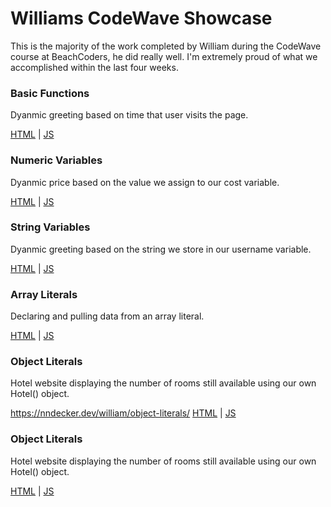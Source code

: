 # Williams CodeWave Showcase

This is the majority of the work completed by William during the CodeWave course at BeachCoders, he did really well. I'm extremely proud of what we accomplished within the last four weeks. 

### Basic Functions
Dyanmic greeting based on time that user visits the page.

[HTML](https://nndecker.dev/william/basic-functions/) | 
[JS](https://nndecker.dev/william/basic-functions/js/add-content.js)


### Numeric Variables
Dyanmic price based on the value we assign to our cost variable. 

[HTML](https://nndecker.dev/william/numeric-variables) | 
[JS](https://nndecker.dev/william/numeric-variables/js/numeric-variable.js)


### String Variables
Dyanmic greeting based on the string we store in our username variable. 

[HTML](https://nndecker.dev/william/string-variables) | 
[JS](https://nndecker.dev/william/string-variables/js/string-variable.js)

### Array Literals
Declaring and pulling data from an array literal. 

[HTML](https://nndecker.dev/william/array-literals) | 
[JS](https://nndecker.dev/william/array-literals/js/array-literal.js)

### Object Literals
Hotel website displaying the number of rooms still available using our own Hotel() object.

https://nndecker.dev/william/object-literals/
[HTML](https://nndecker/dev/william/object-literals) |
[JS](https://nndecker.dev/william/object-literals/js/object-literals.js)

### Object Literals
Hotel website displaying the number of rooms still available using our own Hotel() object.

[HTML](https://nndecker.dev/william/object-literals) | 
[JS](https://nndecker.dev/william/object-literals/js/object-literals.js)
